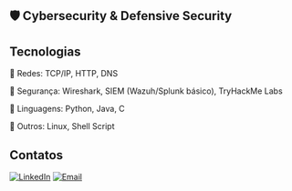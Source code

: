 ## 🛡️ Cybersecurity & Defensive Security
<font color="#9A0000"></font>
<!--
<div>
    <a href="https://github.com/JonasDavidTR">
    <img height="180em" src="https://github-readme-stats.vercel.app/api?PAT_1=JonasDavidTR&username=JonasDavidTR&show_icons=true&theme=shadow_red"/>
</div>
-->
## Tecnologias
🔹 Redes: TCP/IP, HTTP, DNS

🔹 Segurança: Wireshark, SIEM (Wazuh/Splunk básico), TryHackMe Labs

🔹 Linguagens: Python, Java, C

🔹 Outros: Linux, Shell Script

## Contatos

[![LinkedIn](https://img.shields.io/badge/LinkedIn-0A66C2?style=for-the-badge&logo=linkedin&logoColor=white)](https://www.linkedin.com/in/jonas-david-5996a1229/)
[![Email](https://img.shields.io/badge/Email-D14836?style=for-the-badge&logo=gmail&logoColor=white)](mailto:seuemail@gmail.com)



